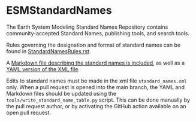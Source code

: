 # ESMStandardNames

The Earth System Modeling Standard Names Repository contains community-accepted Standard Names, publishing tools, and search tools.

Rules governing the designation and format of standard names can be found in [StandardNamesRules.rst](https://github.com/ESCOMP/ESMStandardNames/blob/main/StandardNamesRules.rst). 

A [Markdown file describing the standard names is included](https://github.com/ESCOMP/ESMStandardNames/blob/main/Metadata-standard-names.md), as well as a [YAML version of the XML file](https://github.com/ESCOMP/ESMStandardNames/blob/main/Metadata-standard-names.yaml).

Edits to standard names must be made in the xml file `standard_names.xml` only. When a pull request is opened into the main branch, the YAML and Markdown files should be updated using the `tools/write_standard_name_table.py` script. This can be done manually by the pull request author, or by activating the GitHub action available on an open pull request.
